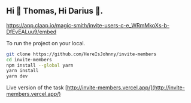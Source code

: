 ## Hi 👋 Thomas, Hi Darius 👋.

https://app.claap.io/magic-smith/invite-users-c-e_WRmMkoXs-b-DfEvEALuu9/embed

To run the project on your local.

```bash
git clone https://github.com/HereIsJohnny/invite-members
cd invite-members
npm install --global yarn
yarn install
yarn dev
```

Live version of the task
[http://invite-members.vercel.app/](http://invite-members.vercel.app/)
